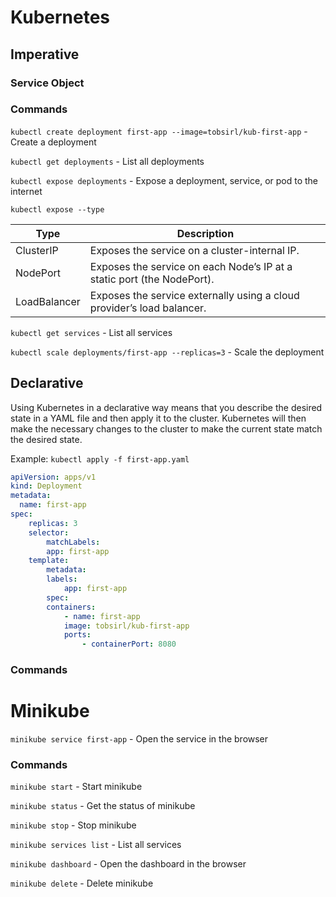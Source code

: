 # Kubernetes

## Imperative

### Service Object

### Commands

`kubectl create deployment first-app --image=tobsirl/kub-first-app` - Create a deployment

`kubectl get deployments` - List all deployments

`kubectl expose deployments` - Expose a deployment, service, or pod to the internet

`kubectl expose --type`

| Type         | Description                                                            |
| ------------ | ---------------------------------------------------------------------- |
| ClusterIP    | Exposes the service on a cluster-internal IP.                          |
| NodePort     | Exposes the service on each Node’s IP at a static port (the NodePort). |
| LoadBalancer | Exposes the service externally using a cloud provider’s load balancer. |

`kubectl get services` - List all services

`kubectl scale deployments/first-app --replicas=3` - Scale the deployment

## Declarative

Using Kubernetes in a declarative way means that you describe the desired state in a YAML file and then apply it to the cluster. Kubernetes will then make the necessary changes to the cluster to make the current state match the desired state.

Example: `kubectl apply -f first-app.yaml`

```yaml
apiVersion: apps/v1
kind: Deployment
metadata:
  name: first-app
spec:
    replicas: 3
    selector:
        matchLabels:
        app: first-app
    template:
        metadata:
        labels:
            app: first-app
        spec:
        containers:
            - name: first-app
            image: tobsirl/kub-first-app
            ports:
                - containerPort: 8080
```

### Commands

# Minikube

`minikube service first-app` - Open the service in the browser

### Commands

`minikube start` - Start minikube

`minikube status` - Get the status of minikube

`minikube stop` - Stop minikube

`minikube services list` - List all services

`minikube dashboard` - Open the dashboard in the browser

`minikube delete` - Delete minikube
